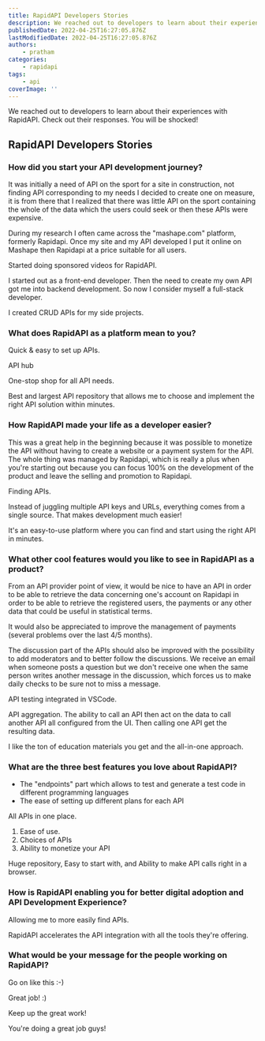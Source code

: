 ```yaml
---
title: RapidAPI Developers Stories
description: We reached out to developers to learn about their experiences with RapidAPI.
publishedDate: 2022-04-25T16:27:05.876Z
lastModifiedDate: 2022-04-25T16:27:05.876Z
authors:
    - pratham
categories:
    - rapidapi
tags:
    - api
coverImage: ''
---
```


<Lead>

We reached out to developers to learn about their experiences with RapidAPI. Check out their responses. You will be shocked! 

</Lead>

## RapidAPI Developers Stories

### How did you start your API development journey?

<DeveloperStories twitterUsername="ApiFootball" authorName="jérémy-gaudin">

It was initially a need of API on the sport for a site in construction, not finding API corresponding to my needs I decided to create one on measure, it is from there that I realized that there was little API on the sport containing the whole of the data which the users could seek or then these APIs were expensive.

During my research I often came across the "mashape.com" platform, formerly Rapidapi. Once my site and my API developed I put it online on Mashape then Rapidapi at a price suitable for all users.

</DeveloperStories>

<DeveloperStories twitterUsername="jsmasterypro" authorName="javascript-mastery">

Started doing sponsored videos for RapidAPI.

</DeveloperStories>

<DeveloperStories twitterUsername="codeSTACKr" authorName="codestackr">

I started out as a front-end developer. Then the need to create my own API got me into backend development. So now I consider myself a full-stack developer.

</DeveloperStories>

<DeveloperStories twitterUsername="csaba_kissi" authorName="csaba-kissi">

I created CRUD APIs for my side projects.

</DeveloperStories>

### What does RapidAPI as a platform mean to you?

<DeveloperStories twitterUsername="ApiFootball" authorName="jérémy-gaudin">

Quick & easy to set up APIs.

</DeveloperStories>

<DeveloperStories twitterUsername="jsmasterypro" authorName="javascript-mastery">

API hub

</DeveloperStories>

<DeveloperStories twitterUsername="codeSTACKr" authorName="codestackr">

One-stop shop for all API needs.

</DeveloperStories>

<DeveloperStories twitterUsername="csaba_kissi" authorName="csaba-kissi">

Best and largest API repository that allows me to choose and implement the right API solution within minutes.

</DeveloperStories>

### How RapidAPI made your life as a developer easier?

<DeveloperStories twitterUsername="ApiFootball" authorName="jérémy-gaudin">

This was a great help in the beginning because it was possible to monetize the API without having to create a website or a payment system for the API. The whole thing was managed by Rapidapi, which is really a plus when you're starting out because you can focus 100% on the development of the product and leave the selling and promotion to Rapidapi.

</DeveloperStories>

<DeveloperStories twitterUsername="jsmasterypro" authorName="javascript-mastery">

Finding APIs.

</DeveloperStories>

<DeveloperStories twitterUsername="codeSTACKr" authorName="codestackr">

Instead of juggling multiple API keys and URLs, everything comes from a single source. That makes development much easier!

</DeveloperStories>

<DeveloperStories twitterUsername="csaba_kissi" authorName="csaba-kissi">

It's an easy-to-use platform where you can find and start using the right API in minutes.

</DeveloperStories>

### What other cool features would you like to see in RapidAPI as a product?

<DeveloperStories twitterUsername="ApiFootball" authorName="jérémy-gaudin">

From an API provider point of view, it would be nice to have an API in order to be able to retrieve the data concerning one's account on Rapidapi in order to be able to retrieve the registered users, the payments or any other data that could be useful in statistical terms.

It would also be appreciated to improve the management of payments (several problems over the last 4/5 months).

The discussion part of the APIs should also be improved with the possibility to add moderators and to better follow the discussions. We receive an email when someone posts a question but we don't receive one when the same person writes another message in the discussion, which forces us to make daily checks to be sure not to miss a message.

</DeveloperStories>

<DeveloperStories twitterUsername="jsmasterypro" authorName="javascript-mastery">

API testing integrated in VSCode.

</DeveloperStories>

<DeveloperStories twitterUsername="codeSTACKr" authorName="codestackr">

API aggregation. The ability to call an API then act on the data to call another API all configured from the UI. Then calling one API get the resulting data.

</DeveloperStories>

<DeveloperStories twitterUsername="csaba_kissi" authorName="csaba-kissi">

I like the ton of education materials you get and the all-in-one approach.

</DeveloperStories>

### What are the three best features you love about RapidAPI?

<DeveloperStories twitterUsername="ApiFootball" authorName="jérémy-gaudin">

- The "endpoints" part which allows to test and generate a test code in different programming languages
- The ease of setting up different plans for each API

</DeveloperStories>

<DeveloperStories twitterUsername="jsmasterypro" authorName="javascript-mastery">

All APIs in one place.

</DeveloperStories>

<DeveloperStories twitterUsername="codeSTACKr" authorName="codestackr">

1. Ease of use.
2. Choices of APIs
3. Ability to monetize your API

</DeveloperStories>

<DeveloperStories twitterUsername="csaba_kissi" authorName="csaba-kissi">

Huge repository, Easy to start with, and Ability to make API calls right in a browser.

</DeveloperStories>

### How is RapidAPI enabling you for better digital adoption and API Development Experience?

<DeveloperStories twitterUsername="jsmasterypro" authorName="javascript-mastery">

Allowing me to more easily find APIs.

</DeveloperStories>

<DeveloperStories twitterUsername="csaba_kissi" authorName="csaba-kissi">

RapidAPI accelerates the API integration with all the tools they're offering.

</DeveloperStories>

### What would be your message for the people working on RapidAPI?

<DeveloperStories twitterUsername="ApiFootball" authorName="jérémy-gaudin">

Go on like this :-)

</DeveloperStories>

<DeveloperStories twitterUsername="jsmasterypro" authorName="javascript-mastery">

Great job! :)

</DeveloperStories>

<DeveloperStories twitterUsername="codeSTACKr" authorName="codestackr">

Keep up the great work!

</DeveloperStories>

<DeveloperStories twitterUsername="csaba_kissi" authorName="csaba-kissi">

You're doing a great job guys!

</DeveloperStories>
